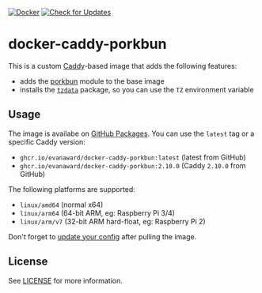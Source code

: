 [![Docker](https://github.com/evanaward/docker-caddy-porkbun/actions/workflows/docker-publish.yml/badge.svg)](https://github.com/evanaward/docker-caddy-porkbun/actions/workflows/docker-publish.yml) [![Check for Updates](https://github.com/evanaward/docker-caddy-porkbun/actions/workflows/check-update.yml/badge.svg)](https://github.com/evanaward/docker-caddy-porkbun/actions/workflows/check-update.yml)

# docker-caddy-porkbun

This is a custom [Caddy](https://hub.docker.com/_/caddy)-based image that adds the following features:

- adds the [porkbun](https://github.com/caddy-dns/porkbun) module to the base image
- installs the [`tzdata`](https://wiki.alpinelinux.org/wiki/Setting_the_timezone) package, so you can use the `TZ` environment variable

## Usage

The image is availabe on [GitHub Packages](https://github.com/evanaward/docker-caddy-porkbun/pkgs/container/docker-caddy-porkbun). You can use the `latest` tag or a specific Caddy version:

- `ghcr.io/evanaward/docker-caddy-porkbun:latest` (latest from GitHub)
- `ghcr.io/evanaward/docker-caddy-porkbun:2.10.0` (Caddy `2.10.0` from GitHub)

The following platforms are supported:

- `linux/amd64` (normal x64)
- `linux/arm64` (64-bit ARM, eg: Raspberry Pi 3/4)
- `linux/arm/v7` (32-bit ARM hard-float, eg: Raspberry Pi 2)

Don't forget to [update your config](https://github.com/caddy-dns/porkbun#config-examples) after pulling the image.

## License

See [LICENSE](./LICENSE) for more information.
